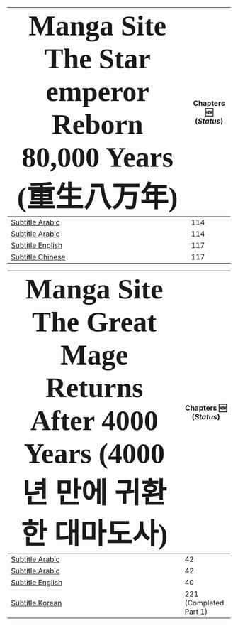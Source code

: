 <div align="center"><b><p>

<span style="font-family:Nunito; font-size:4em;">Manga Site The Star emperor Reborn 80,000 Years (重生八万年)</span> | Chapters :new: (_Status_)
------- | ------
[Subtitle Arabic](https://www.azoramanga.com/manga/the-star-emperor/) | 114
[Subtitle Arabic](https://mangakm.com/manga/the-star-emperor/) | 114
[Subtitle English](https://mangabob.com/manga/reborn-80000-years/) | 117
[Subtitle Chinese](https://www.ohmanhua.com/13410/) | 117

<span style="font-family:Nunito; font-size:4em;">Manga Site The Great Mage Returns After 4000 Years (4000년 만에 귀환한 대마도사)</span> | Chapters :new: (_Status_)
------ | -----
[Subtitle Arabic](https://www.azoramanga.com/manga/the-great-mage-returns-after-4000-years/) | 42
[Subtitle Arabic](https://mangalek.com/manga/the-great-mage-returns-after-4000-years/) | 42
[Subtitle English](https://toonily.net/manga/the-great-mage-returns-after-4000-years/) | 40
[Subtitle Korean](https://page.kakao.com/home?seriesId=50621874&page=1) | 221 (Completed Part 1)

<!--[Subtitle Korean](https://namu.wiki/w/4000%EB%85%84%20%EB%A7%8C%EC%97%90%20%EA%B7%80%ED%99%98%ED%95%9C%20%EB%8C%80%EB%A7%88%EB%8F%84%EC%82%AC)-->

